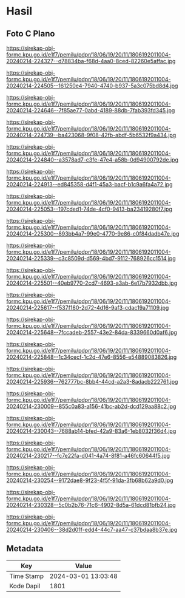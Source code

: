 # Hasil

## Foto C Plano

https://sirekap-obj-formc.kpu.go.id/e1f7/pemilu/pdpr/18/06/19/20/11/1806192011004-20240214-224327--d78834ba-f68d-4aa0-8ced-82260e5affac.jpg

https://sirekap-obj-formc.kpu.go.id/e1f7/pemilu/pdpr/18/06/19/20/11/1806192011004-20240214-224505--161250e4-7940-4740-b937-5a3c075bd8d4.jpg

https://sirekap-obj-formc.kpu.go.id/e1f7/pemilu/pdpr/18/06/19/20/11/1806192011004-20240214-224646--7f85ae77-0abd-4189-88db-7fab393fd345.jpg

https://sirekap-obj-formc.kpu.go.id/e1f7/pemilu/pdpr/18/06/19/20/11/1806192011004-20240214-224739--ba423068-9f08-42fb-abdf-5b6532f9a434.jpg

https://sirekap-obj-formc.kpu.go.id/e1f7/pemilu/pdpr/18/06/19/20/11/1806192011004-20240214-224840--a3578ad7-c3fe-47e4-a58b-0d94900792de.jpg

https://sirekap-obj-formc.kpu.go.id/e1f7/pemilu/pdpr/18/06/19/20/11/1806192011004-20240214-224913--ed845358-d4f1-45a3-bacf-b1c9a6fa4a72.jpg

https://sirekap-obj-formc.kpu.go.id/e1f7/pemilu/pdpr/18/06/19/20/11/1806192011004-20240214-225053--197cded1-74de-4cf0-9413-ba23419280f7.jpg

https://sirekap-obj-formc.kpu.go.id/e1f7/pemilu/pdpr/18/06/19/20/11/1806192011004-20240214-225300--893bb4a7-99e0-4770-9e86-c0f84dadb47e.jpg

https://sirekap-obj-formc.kpu.go.id/e1f7/pemilu/pdpr/18/06/19/20/11/1806192011004-20240214-225339--c3c8509d-d569-4bd7-9112-768926cc1514.jpg

https://sirekap-obj-formc.kpu.go.id/e1f7/pemilu/pdpr/18/06/19/20/11/1806192011004-20240214-225501--40eb9770-2cd7-4693-a3ab-6e17b7932dbb.jpg

https://sirekap-obj-formc.kpu.go.id/e1f7/pemilu/pdpr/18/06/19/20/11/1806192011004-20240214-225617--f537f160-2d72-4d16-9af3-cdac19a71109.jpg

https://sirekap-obj-formc.kpu.go.id/e1f7/pemilu/pdpr/18/06/19/20/11/1806192011004-20240214-225648--7fccadeb-2557-43e2-84da-8339660d0af6.jpg

https://sirekap-obj-formc.kpu.go.id/e1f7/pemilu/pdpr/18/06/19/20/11/1806192011004-20240214-225848--1c34cecf-1c2d-47e6-8556-e54889083826.jpg

https://sirekap-obj-formc.kpu.go.id/e1f7/pemilu/pdpr/18/06/19/20/11/1806192011004-20240214-225936--762777bc-8bb4-44cd-a2a3-8adacb222761.jpg

https://sirekap-obj-formc.kpu.go.id/e1f7/pemilu/pdpr/18/06/19/20/11/1806192011004-20240214-230009--855c0a83-a156-41bc-ab2d-dcd129aa88c2.jpg

https://sirekap-obj-formc.kpu.go.id/e1f7/pemilu/pdpr/18/06/19/20/11/1806192011004-20240214-230043--7688ab14-bfed-42a9-83a6-1eb8032f36d4.jpg

https://sirekap-obj-formc.kpu.go.id/e1f7/pemilu/pdpr/18/06/19/20/11/1806192011004-20240214-230217--fc7e22fa-d041-4a74-8f81-a46fc60644f5.jpg

https://sirekap-obj-formc.kpu.go.id/e1f7/pemilu/pdpr/18/06/19/20/11/1806192011004-20240214-230254--9172dae8-9f23-4f5f-91da-3fb68b62a9d0.jpg

https://sirekap-obj-formc.kpu.go.id/e1f7/pemilu/pdpr/18/06/19/20/11/1806192011004-20240214-230328--5c0b2b76-71c6-4902-8d5a-61dcd81bfb24.jpg

https://sirekap-obj-formc.kpu.go.id/e1f7/pemilu/pdpr/18/06/19/20/11/1806192011004-20240214-230406--38d2d01f-edd4-44c7-aa47-c37bdaa8b37e.jpg


## Metadata

| Key        | Value               |
| ---------- | ------------------- |
| Time Stamp | 2024-03-01 13:03:48 |
| Kode Dapil | 1801                |



